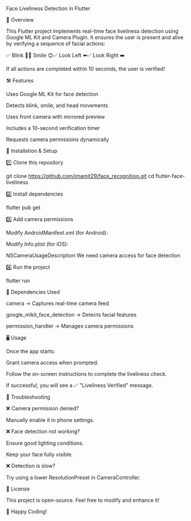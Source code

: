 Face Liveliness Detection in Flutter

📌 Overview

This Flutter project implements real-time face liveliness detection using Google ML Kit and Camera Plugin. It ensures the user is present and alive by verifying a sequence of facial actions:

✅ Blink 👀✅ Smile 😊✅ Look Left ⬅️✅ Look Right ➡️

If all actions are completed within 10 seconds, the user is verified!

🛠️ Features

Uses Google ML Kit for face detection

Detects blink, smile, and head movements

Uses front camera with mirrored preview

Includes a 10-second verification timer

Requests camera permissions dynamically

📲 Installation & Setup

1️⃣ Clone this repository

git clone https://github.com/imamit29/face_recognition.git
cd flutter-face-liveliness

2️⃣ Install dependencies

flutter pub get

3️⃣ Add camera permissions

Modify AndroidManifest.xml (for Android):

<uses-permission android:name="android.permission.CAMERA" />

Modify Info.plist (for iOS):

<key>NSCameraUsageDescription</key>
<string>We need camera access for face detection</string>

4️⃣ Run the project

flutter run

🔧 Dependencies Used

camera → Captures real-time camera feed

google_mlkit_face_detection → Detects facial features

permission_handler → Manages camera permissions

🖥️ Usage

Once the app starts:

Grant camera access when prompted.

Follow the on-screen instructions to complete the liveliness check.

If successful, you will see a ✅ "Liveliness Verified" message.

📌 Troubleshooting

❌ Camera permission denied?

Manually enable it in phone settings.

❌ Face detection not working?

Ensure good lighting conditions.

Keep your face fully visible.

❌ Detection is slow?

Try using a lower ResolutionPreset in CameraController.

📜 License

This project is open-source. Feel free to modify and enhance it!

🚀 Happy Coding!
